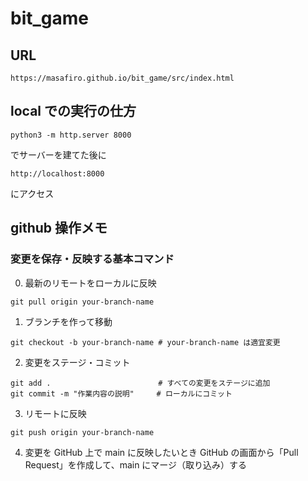 # bit_game

## URL
```
https://masafiro.github.io/bit_game/src/index.html
```

## local での実行の仕方
```
python3 -m http.server 8000    
```
でサーバーを建てた後に
```
http://localhost:8000
```
にアクセス

## github 操作メモ
###  変更を保存・反映する基本コマンド
0. 最新のリモートをローカルに反映
```
git pull origin your-branch-name
```
1. ブランチを作って移動
```
git checkout -b your-branch-name # your-branch-name は適宜変更
```
2. 変更をステージ・コミット
```
git add .                        # すべての変更をステージに追加
git commit -m "作業内容の説明"     # ローカルにコミット
```
3. リモートに反映
```
git push origin your-branch-name
```
4. 変更を GitHub 上で main に反映したいとき
GitHub の画面から「Pull Request」を作成して、main にマージ（取り込み）する

